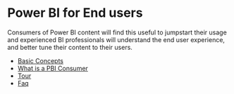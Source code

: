# Power BI for End users

Consumers of Power BI content will find this useful to jumpstart their usage and experienced BI professionals will understand the end user experience, and better tune their content to their users.  

* [Basic Concepts](https://docs.microsoft.com/en-us/power-bi/consumer/end-user-basic-concepts)
* [What is a PBI Consumer](https://docs.microsoft.com/en-us/power-bi/consumer/end-user-consumer)
* [Tour](https://docs.microsoft.com/en-us/power-bi/consumer/end-user-reading-view)
* [Faq](https://docs.microsoft.com/en-us/power-bi/consumer/end-user-faq)
